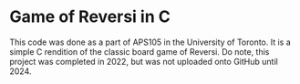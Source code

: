 # Game of Reversi in C

This code was done as a part of APS105 in the University of Toronto. It is a simple C rendition of the classic board game of Reversi. Do note, this project was completed in 2022, but was not uploaded onto GitHub until 2024.

